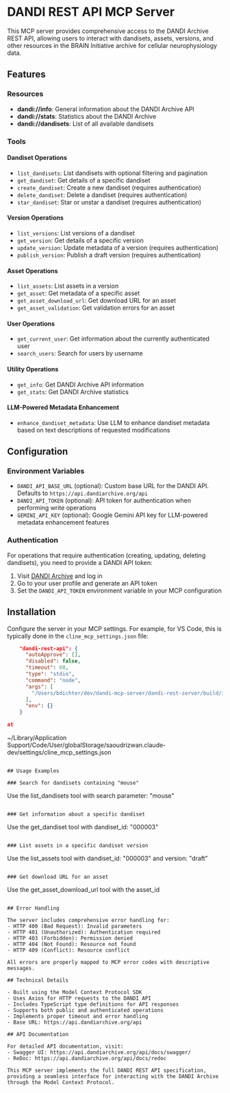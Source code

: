 # DANDI REST API MCP Server

This MCP server provides comprehensive access to the DANDI Archive REST API, allowing users to interact with dandisets, assets, versions, and other resources in the BRAIN Initiative archive for cellular neurophysiology data.

## Features

### Resources
- **dandi://info**: General information about the DANDI Archive API
- **dandi://stats**: Statistics about the DANDI Archive  
- **dandi://dandisets**: List of all available dandisets

### Tools

#### Dandiset Operations
- `list_dandisets`: List dandisets with optional filtering and pagination
- `get_dandiset`: Get details of a specific dandiset
- `create_dandiset`: Create a new dandiset (requires authentication)
- `delete_dandiset`: Delete a dandiset (requires authentication)
- `star_dandiset`: Star or unstar a dandiset (requires authentication)

#### Version Operations
- `list_versions`: List versions of a dandiset
- `get_version`: Get details of a specific version
- `update_version`: Update metadata of a version (requires authentication)
- `publish_version`: Publish a draft version (requires authentication)

#### Asset Operations
- `list_assets`: List assets in a version
- `get_asset`: Get metadata of a specific asset
- `get_asset_download_url`: Get download URL for an asset
- `get_asset_validation`: Get validation errors for an asset

#### User Operations
- `get_current_user`: Get information about the currently authenticated user
- `search_users`: Search for users by username

#### Utility Operations
- `get_info`: Get DANDI Archive API information
- `get_stats`: Get DANDI Archive statistics

#### LLM-Powered Metadata Enhancement
- `enhance_dandiset_metadata`: Use LLM to enhance dandiset metadata based on text descriptions of requested modifications

## Configuration

### Environment Variables

- `DANDI_API_BASE_URL` (optional): Custom base URL for the DANDI API. Defaults to `https://api.dandiarchive.org/api`
- `DANDI_API_TOKEN` (optional): API token for authentication when performing write operations
- `GEMINI_API_KEY` (optional): Google Gemini API key for LLM-powered metadata enhancement features

### Authentication

For operations that require authentication (creating, updating, deleting dandisets), you need to provide a DANDI API token:

1. Visit [DANDI Archive](https://dandiarchive.org) and log in
2. Go to your user profile and generate an API token
3. Set the `DANDI_API_TOKEN` environment variable in your MCP configuration

## Installation

Configure the server in your MCP settings. For example, for VS Code, this is typically done in the `cline_mcp_settings.json` file:

```json
    "dandi-rest-api": {
      "autoApprove": [],
      "disabled": false,
      "timeout": 60,
      "type": "stdio",
      "command": "node",
      "args": [
        "/Users/bdichter/dev/dandi-mcp-server/dandi-rest-server/build/index.js"
      ],
      "env": {}
    }

at 

```
~/Library/Application Support/Code/User/globalStorage/saoudrizwan.claude-dev/settings/cline_mcp_settings.json
```

## Usage Examples

### Search for dandisets containing "mouse"
```
Use the list_dandisets tool with search parameter: "mouse"
```

### Get information about a specific dandiset
```
Use the get_dandiset tool with dandiset_id: "000003"
```

### List assets in a specific dandiset version
```
Use the list_assets tool with dandiset_id: "000003" and version: "draft"
```

### Get download URL for an asset
```
Use the get_asset_download_url tool with the asset_id
```

## Error Handling

The server includes comprehensive error handling for:
- HTTP 400 (Bad Request): Invalid parameters
- HTTP 401 (Unauthorized): Authentication required
- HTTP 403 (Forbidden): Permission denied
- HTTP 404 (Not Found): Resource not found
- HTTP 409 (Conflict): Resource conflict

All errors are properly mapped to MCP error codes with descriptive messages.

## Technical Details

- Built using the Model Context Protocol SDK
- Uses Axios for HTTP requests to the DANDI API
- Includes TypeScript type definitions for API responses
- Supports both public and authenticated operations
- Implements proper timeout and error handling
- Base URL: https://api.dandiarchive.org/api

## API Documentation

For detailed API documentation, visit:
- Swagger UI: https://api.dandiarchive.org/api/docs/swagger/
- ReDoc: https://api.dandiarchive.org/api/docs/redoc

This MCP server implements the full DANDI REST API specification, providing a seamless interface for interacting with the DANDI Archive through the Model Context Protocol.
